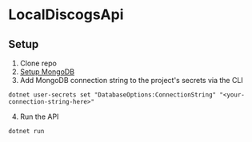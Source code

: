 # LocalDiscogsApi

## Setup

1. Clone repo
2. [Setup MongoDB](https://docs.mongodb.com/guides/cloud/connectionstring/)
3. Add MongoDB connection string to the project's secrets via the CLI
```
dotnet user-secrets set "DatabaseOptions:ConnectionString" "<your-connection-string-here>"
```
4. Run the API
```
dotnet run
```
